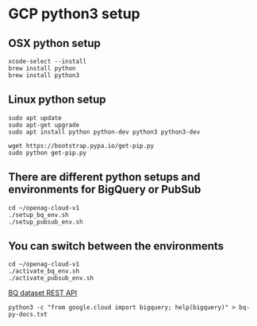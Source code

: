 # GCP python3 setup 

## OSX python setup
```
xcode-select --install
brew install python
brew install python3
```

## Linux python setup
```
sudo apt update
sudo apt-get upgrade
sudo apt install python python-dev python3 python3-dev
 
wget https://bootstrap.pypa.io/get-pip.py
sudo python get-pip.py
```

## There are different python setups and environments for BigQuery or PubSub 
```
cd ~/openag-cloud-v1
./setup_bq_env.sh
./setup_pubsub_env.sh
```

## You can switch between the environments 
```
cd ~/openag-cloud-v1
./activate_bq_env.sh
./activate_pubsub_env.sh
```

[BQ dataset REST API](https://cloud.google.com/bigquery/docs/reference/rest/v2/datasets/list)

```
python3 -c "from google.cloud import bigquery; help(bigquery)" > bq-py-docs.txt
```


